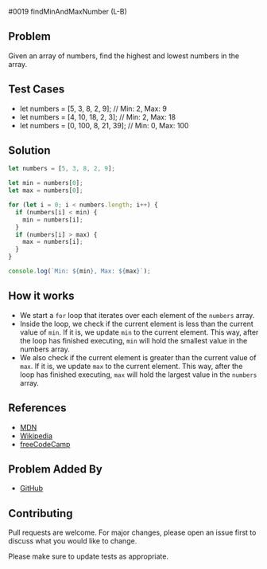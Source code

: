 #0019 findMinAndMaxNumber (L-B)

## Problem
Given an array of numbers, find the highest and lowest numbers in the array.

## Test Cases
- let numbers = [5, 3, 8, 2, 9]; // Min: 2, Max: 9
- let numbers = [4, 10, 18, 2, 3]; // Min: 2, Max: 18
- let numbers = [0, 100, 8, 21, 39]; // Min: 0, Max: 100

## Solution

```javascript
let numbers = [5, 3, 8, 2, 9];

let min = numbers[0];
let max = numbers[0];

for (let i = 0; i < numbers.length; i++) {
  if (numbers[i] < min) {
    min = numbers[i];
  }
  if (numbers[i] > max) {
    max = numbers[i];
  }
}

console.log(`Min: ${min}, Max: ${max}`);
```

## How it works
- We start a `for` loop that iterates over each element of the `numbers` array.
- Inside the loop, we check if the current element is less than the current value of `min`. If it is, we update `min` to the current element. This way, after the loop has finished executing, `min` will hold the smallest value in the numbers array.
- We also check if the current element is greater than the current value of `max`. If it is, we update `max` to the current element. This way, after the loop has finished executing, `max` will hold the largest value in the `numbers` array.


## References
- [MDN](https://developer.mozilla.org/en-US/docs/Web/JavaScript/Reference/Statements/for)
- [Wikipedia](https://en.wikipedia.org/wiki/For_loop)
- [freeCodeCamp](https://www.freecodecamp.org/news/javascript-loops-explained-for-loop-for/)


## Problem Added By
- [GitHub](https://github.com/gabrysia97) 

## Contributing
Pull requests are welcome. For major changes, please open an issue first to discuss what you would like to change.

Please make sure to update tests as appropriate.